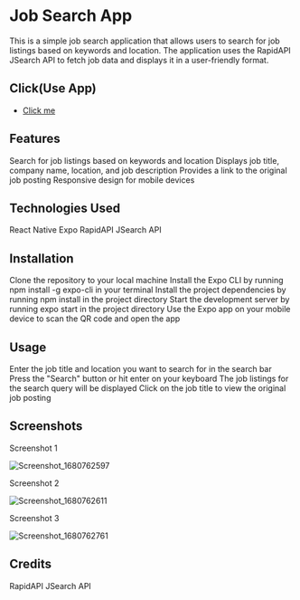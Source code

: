# Job Search App
This is a simple job search application that allows users to search for job listings based on keywords and location. The application uses the RapidAPI JSearch API to fetch job data and displays it in a user-friendly format.


## Click(Use App)

- [Click me](https://expo.dev/@zeshannaveed568/jobSearch?serviceType=classic&distribution=expo-go)


## Features
Search for job listings based on keywords and location
Displays job title, company name, location, and job description
Provides a link to the original job posting
Responsive design for mobile devices
## Technologies Used
React Native
Expo
RapidAPI JSearch API
## Installation
Clone the repository to your local machine
Install the Expo CLI by running 
npm install -g expo-cli
 in your terminal
Install the project dependencies by running 
npm install
 in the project directory
Start the development server by running 
expo start
 in the project directory
Use the Expo app on your mobile device to scan the QR code and open the app
## Usage
Enter the job title and location you want to search for in the search bar
Press the "Search" button or hit enter on your keyboard
The job listings for the search query will be displayed
Click on the job title to view the original job posting
## Screenshots

Screenshot 1

![Screenshot_1680762597](https://user-images.githubusercontent.com/81668685/230292478-eeccf596-20c0-45f2-872d-c84b00ce759e.jpg)

Screenshot 2

![Screenshot_1680762611](https://user-images.githubusercontent.com/81668685/230292499-4470f598-eff9-40f9-9d8f-09917c4835ad.jpg)

Screenshot 3

![Screenshot_1680762761](https://user-images.githubusercontent.com/81668685/230292507-1b0756af-1a06-47a4-80cc-944208003083.jpg)


## Credits
RapidAPI JSearch API
